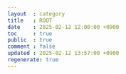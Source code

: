 ```yaml
---
layout  : category
title   : ROOT
date    : 2025-02-12 12:00:00 +0900
toc     : true
public  : true
comment : false
updated : 2025-02-12 13:57:00 +0900
regenerate: true
---
```


